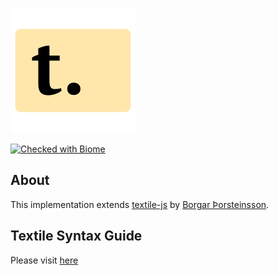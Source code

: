 ![textile-logo](./textile-logo.svg)


[![Checked with Biome][biome-check]][biome] 

## About

This implementation extends [textile-js][textilejs] by [Borgar Þorsteinsson][borgar].

## Textile Syntax Guide

Please visit [here][textile-web]

<!-- Definition -->

[textilejs]: https://github.com/borgar/textile-js
[textile-web]: https://textile-lang.com/
[borgar]: https://github.com/borgar
[biome]: https://biomejs.dev
[biome-check]: https://img.shields.io/badge/Checked_with-Biome-60a5fa?style=flat&logo=biome